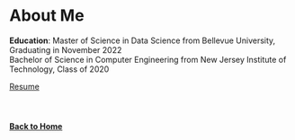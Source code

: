 # About Me

**Education**: Master of Science in Data Science from Bellevue University, Graduating in November 2022\
               Bachelor of Science in Computer Engineering from New Jersey Institute of Technology, Class of 2020

[Resume](https://github.com/jahed323/jahed323.github.io/blob/main/docs/Jahedur_Rahman%20_Resume.pdf)
<br/>
<br/>
<br/>
#### [Back to Home](https://jahed323.github.io/)
